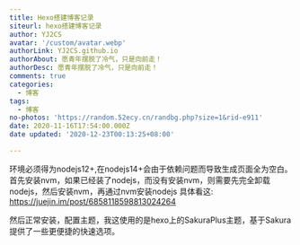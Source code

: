 ```yaml
---
title: Hexo搭建博客记录
siteurl: hexo搭建博客记录
author: YJ2CS
avatar: '/custom/avatar.webp'
authorLink: YJ2CS.github.io
authorAbout: 愿青年摆脱了冷气，只是向前走！
authorDesc: 愿青年摆脱了冷气，只是向前走！
comments: true
categories:
  - 博客
tags:
  - 博客
no-photos: 'https://random.52ecy.cn/randbg.php?size=1&rid-e911'
date: 2020-11-16T17:54:00.000Z
date updated: '2020-12-23T00:13:25+08:00'

---
```


环境必须得为nodejs12+,在nodejs14+会由于依赖问题而导致生成页面全为空白。
首先安装nvm，如果已经装了nodejs，而没有安装nvm，则需要先完全卸载nodejs，然后安装nvm，再通过nvm安装nodejs
具体看这:
<https://juejin.im/post/6858118598813024264>

然后正常安装，配置主题，我这使用的是hexo上的SakuraPlus主题，基于Sakura提供了一些更便捷的快速选项。
